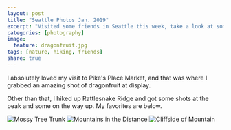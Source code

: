 ```yaml
---
layout: post
title: "Seattle Photos Jan. 2019"
excerpt: "Visited some friends in Seattle this week, take a look at some of the photos I took while I was there!"
categories: [photography]
image:
  feature: dragonfruit.jpg
tags: [nature, hiking, friends]
share: true
---
```


<!--more-->
I absolutely loved my visit to Pike's Place Market, and that was where I grabbed an amazing shot of dragonfruit at display. 

Other than that, I hiked up Rattlesnake Ridge and got some shots at the peak and some on the way up. My favorites are below. 

<img class="feature-image" src="{{ site.url }}/img/tree.jpg" alt="Mossy Tree Trunk">

<img class="feature-image" src="{{ site.url }}/img/mountains.jpg" alt="Mountains in the Distance">

<img class="feature-image" src="{{ site.url }}/img/cliff.jpg" alt="Cliffside of Mountain">
